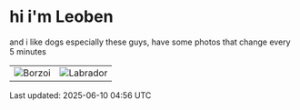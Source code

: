 # hi i'm Leoben

and i like dogs especially these guys, have some photos that change every 5 minutes 

|  |  |
|--------|----------|
| ![Borzoi](https://random-dog-vercel.vercel.app/api/random-borzoi?v=1749531412) | ![Labrador](https://random-dog-vercel.vercel.app/api/random-labrador?v=1749531412) |

Last updated: 2025-06-10 04:56 UTC

